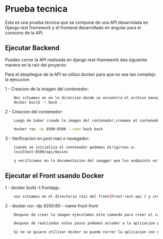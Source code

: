 # Prueba tecnica 

Esta es una prueba tecnica que se compone de una API desarrolada en Django rest framework y el frontend desarrollado en angular para el consumo de la API.



## Ejecutar Backend

Puedes correr la API realizada en django rest-framework dea siguiente manera en la raiz del proyecto:

Para el despliegue de la API se utilizo docker para que no sea tan complejo la ejecucion.

1 - Creacion de la imagen del contenedor:

```sh
    Nos situamos en en la direccion donde se encuentra el archivo manage.py (backend) y ejecutamos el siguiente comando:
    docker build -t back .
```

2 - Creacion del contenedor:
```sh
    Luego de haber creado la imagen del contenedor,creamos el contenedor de la siguente manera:

    docker run -dp 8500:8500 --name back back
```
3 - Verificacion en post man o navegador:
```sh
    cuando se inicializa el contenedor podemos dirigirnos a:
    localhost:8500/api/movies 

    y verificamos en la documentacion del swagger que los endpoints esten en funcionamiento.
```


## Ejecutar el Front usando Docker

1 - docker build -t frontapp .
```sh
    nos situamos en el directorio raiz del front(Front-rest-api ) y creamos la imagen . --->>> docker build -t front .
```
2 - docker run -dp 4200:80 --name front front 
```sh
    Despues de crear la imagen ejecutamos este comando para crear el contenedor
```
```sh
    Despues de realizados estos pasos podemos acceder a la aplicacion por el puerto 4200 (http://localhost:4200)
```

```sh
    Si no se quiere utilizar docker se puede correr la aplicacion con npm install y despues npm start
```